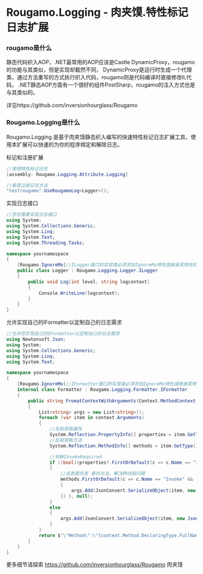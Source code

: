 # Rougamo.Logging - 肉夹馍.特性标记日志扩展

### rougamo是什么
静态代码织入AOP，.NET最常用的AOP应该是Castle DynamicProxy，rougamo的功能与其类似，但是实现却截然不同，
DynamicProxy是运行时生成一个代理类，通过方法重写的方式执行织入代码，rougamo则是代码编译时直接修改IL代码，
.NET静态AOP方面有一个很好的组件PostSharp，rougamo的注入方式也是与其类似的。

详见https://github.com/inversionhourglass/Rougamo

### Rougamo.Logging是什么
Rougamo.Logging 是基于肉夹馍静态织入编写的快速特性标记日志扩展工具，使用本扩展可以快速的为你的程序绑定和解除日志。


标记和注册扩展
```csharp
//使用特性标记日志
[assembly: Rougamo.Logging.Attribute.Logging]

//极简注册日志方法
"testrougamo".UseRougamoLog<Logger>();
```
实现日志接口
```csharp
//您仅需要实现日志接口
using System;
using System.Collections.Generic;
using System.Linq;
using System.Text;
using System.Threading.Tasks;

namespace yournamespace
{
    [Rougamo.IgnoreMo]//ILogger接口的实现类必须添加IgnoreMo特性或继承其特性的其他特性
    public class Logger : Rougamo.Logging.Logger.ILogger
    {
        public void Log(int level, string logcontext)
        {
            Console.WriteLine(logcontext);
        }
    }
}
```
允许实现自己的IFormatter以定制自己的日志需求
```csharp
//允许您实现自己的IFormatter以定制自己的日志需求
using Newtonsoft.Json;
using System;
using System.Collections.Generic;
using System.Linq;
using System.Text;

namespace yournamespace
{
    [Rougamo.IgnoreMo]//IFormatter接口的实现类必须添加IgnoreMo特性或继承其特性的其他特性
    internal class Formatter : Rougamo.Logging.Formatter.IFormatter
    {
        public string FromatContextWithArguments(Context.MethodContext context)
        {
            List<string> args = new List<string>();
            foreach (var item in context.Arguments)
            {
                //反射获取属性
                System.Reflection.PropertyInfo[] properties = item.GetType().GetProperties(System.Reflection.BindingFlags.Instance | System.Reflection.BindingFlags.Public);
                //反射获取方法
                System.Reflection.MethodInfo[] methods = item.GetType().GetMethods(System.Reflection.BindingFlags.Instance | System.Reflection.BindingFlags.Public);

                //判断InvokeRequired
                if ((bool)(properties?.FirstOrDefault(c => c.Name == "InvokeRequired")?.GetValue(item) ?? false))
                {
                    //反射委托至 委托方法，解决跨线程问题
                    methods.FirstOrDefault(c => c.Name == "Invoke" && !c.IsVirtual).Invoke(item, System.Reflection.BindingFlags.Default, null, new object[]{ new Action(() =>
                    {
                        args.Add(JsonConvert.SerializeObject(item, new JsonSerializerSettings() { ReferenceLoopHandling = ReferenceLoopHandling.Ignore }));
                    }) }, null);
                }
                else
                {
                    args.Add(JsonConvert.SerializeObject(item, new JsonSerializerSettings() { ReferenceLoopHandling = ReferenceLoopHandling.Ignore }));
                }
            }
            return $"\"Method\":\"{context.Method.DeclaringType.FullName}.{context.Method.Name}(" + $"{string.Join(",", args)}" + $")";
        }
    }
}
```

更多细节请探索 https://github.com/inversionhourglass/Rougamo 肉夹馍 

